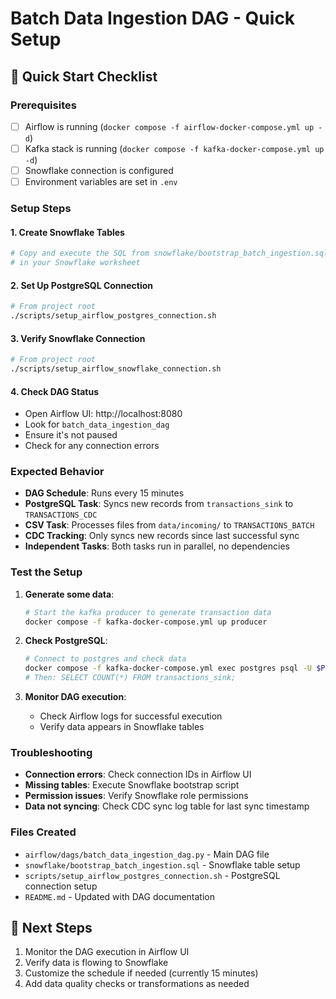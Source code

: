 # Batch Data Ingestion DAG - Quick Setup

## 🚀 Quick Start Checklist

### Prerequisites
- [ ] Airflow is running (`docker compose -f airflow-docker-compose.yml up -d`)
- [ ] Kafka stack is running (`docker compose -f kafka-docker-compose.yml up -d`)
- [ ] Snowflake connection is configured
- [ ] Environment variables are set in `.env`

### Setup Steps

#### 1. Create Snowflake Tables
```bash
# Copy and execute the SQL from snowflake/bootstrap_batch_ingestion.sql
# in your Snowflake worksheet
```

#### 2. Set Up PostgreSQL Connection
```bash
# From project root
./scripts/setup_airflow_postgres_connection.sh
```

#### 3. Verify Snowflake Connection
```bash
# From project root
./scripts/setup_airflow_snowflake_connection.sh
```

#### 4. Check DAG Status
- Open Airflow UI: http://localhost:8080
- Look for `batch_data_ingestion_dag`
- Ensure it's not paused
- Check for any connection errors

### Expected Behavior

- **DAG Schedule**: Runs every 15 minutes
- **PostgreSQL Task**: Syncs new records from `transactions_sink` to `TRANSACTIONS_CDC`
- **CSV Task**: Processes files from `data/incoming/` to `TRANSACTIONS_BATCH`
- **CDC Tracking**: Only syncs new records since last successful sync
- **Independent Tasks**: Both tasks run in parallel, no dependencies

### Test the Setup

1. **Generate some data**:
   ```bash
   # Start the kafka producer to generate transaction data
   docker compose -f kafka-docker-compose.yml up producer
   ```

2. **Check PostgreSQL**:
   ```bash
   # Connect to postgres and check data
   docker compose -f kafka-docker-compose.yml exec postgres psql -U $POSTGRES_USER -d $POSTGRES_DB
   # Then: SELECT COUNT(*) FROM transactions_sink;
   ```

3. **Monitor DAG execution**:
   - Check Airflow logs for successful execution
   - Verify data appears in Snowflake tables

### Troubleshooting

- **Connection errors**: Check connection IDs in Airflow UI
- **Missing tables**: Execute Snowflake bootstrap script
- **Permission issues**: Verify Snowflake role permissions
- **Data not syncing**: Check CDC sync log table for last sync timestamp

### Files Created

- `airflow/dags/batch_data_ingestion_dag.py` - Main DAG file
- `snowflake/bootstrap_batch_ingestion.sql` - Snowflake table setup
- `scripts/setup_airflow_postgres_connection.sh` - PostgreSQL connection setup
- `README.md` - Updated with DAG documentation

## 🎯 Next Steps

1. Monitor the DAG execution in Airflow UI
2. Verify data is flowing to Snowflake
3. Customize the schedule if needed (currently 15 minutes)
4. Add data quality checks or transformations as needed
